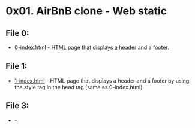 # 0x01. AirBnB clone - Web static

## File 0:
* [0-index.html](./0-index.html) -  HTML page that displays a header and a footer.

## File 1:
* [1-index.html](./1-index.html) - HTML page that displays a header and a footer by using the style tag in the head tag (same as 0-index.html)

## File 3:
* []() - 